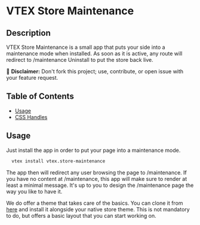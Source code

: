 # VTEX Store Maintenance
## Description

VTEX Store Maintenance is a small app that puts your side into a maintenance mode when installed.
As soon as it is active, any route will redirect to /maintenance
Uninstall to put the store back live.

:loudspeaker: **Disclaimer:** Don't fork this project; use, contribute, or open issue with your feature request.

## Table of Contents

- [Usage](#usage)
- [CSS Handles](#css-handles)


## Usage

Just install the app in order to put your page into a maintenance mode.

```bash
  vtex install vtex.store-maintenance
```
The app then will redirect any user browsing the page to /maintenance.
If you have no content at /maintenance, this app will make sure to render at least a minimal message.
It's up to you to design the /maintenance page the way you like to have it.

We do offer a theme that takes care of the basics. You can clone it from [here](https://github.com/vtex-apps/store-maintenance-theme) and install it alongside your native store theme. This is not mandatory to do, but offers a basic layout that you can start working on.
